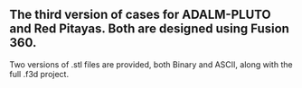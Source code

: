 ## The third version of cases for ADALM-PLUTO and Red Pitayas. Both are designed using Fusion 360.
Two versions of .stl files are provided, both Binary and ASCII, along with the full .f3d project.
